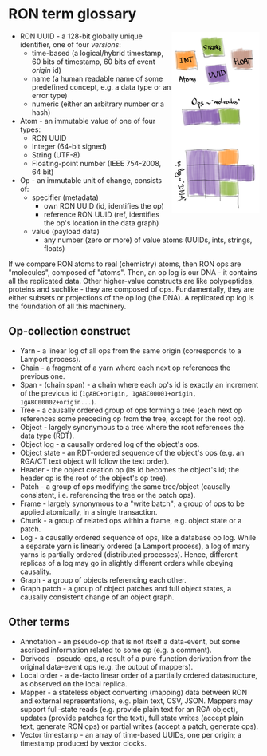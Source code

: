 # RON term glossary

<a href="dna.png"><img style="float: right; width: 35%;" src="dna.png"></a>

* RON UUID - a 128-bit globally unique identifier, one of four *versions*:
    * time-based (a logical/hybrid timestamp, 60 bits of timestamp, 60 bits of event *origin* id)
    * name (a human readable name of some predefined concept, e.g. a data type or an error type)
    * numeric (either an arbitrary number or a hash)
* Atom - an immutable value of one of four types:
    * RON UUID
    * Integer (64-bit signed)
    * String (UTF-8)
    * Floating-point number (IEEE 754-2008, 64 bit)
* Op - an immutable unit of change, consists of:
    * specifier (metadata)
        * own RON UUID (id, identifies the op)
        * reference RON UUID (ref, identifies the op's location in the data graph)
    * value (payload data)
        * any number (zero or more) of value atoms (UUIDs, ints, strings, floats)

If we compare RON atoms to real (chemistry) atoms, then RON ops are "molecules", composed of "atoms".
Then, an op log is our DNA - it contains all the replicated data.
Other higher-value constructs are like polypeptides, proteins and suchlike - they are composed of ops.
Fundamentally, they are either subsets or projections of the op log (the DNA).
A replicated op log is the foundation of all this machinery.

## Op-collection construct

* Yarn - a linear log of all ops from the same origin (corresponds to a Lamport process).
* Chain - a fragment of a yarn where each next op references the previous one.
* Span - (chain span) - a chain where each op's id is exactly an increment of the previous id (`1gABC+origin, 1gABC00001+origin, 1gABC00002+origin...`).
* Tree - a causally ordered group of ops forming a tree (each next op references some preceding op from the tree, except for the root op).
* Object - largely synonymous to a tree where the root references the data type (RDT).
* Object log - a causally ordered log of the object's ops.
* Object state - an RDT-ordered sequence of the object's ops (e.g. an RGA/CT text object will follow the text order). 
* Header - the object creation op (its id becomes the object's id; the header op is the root of the object's op tree).
* Patch - a group of ops modifying the same tree/object (causally consistent, i.e. referencing the tree or the patch ops).
* Frame - largely synonymous to a "write batch"; a group of ops to be applied atomically, in a single transaction.
* Chunk - a group of related ops within a frame, e.g. object state or a patch.
* Log - a causally ordered sequence of ops, like a database op log.
  While a separate yarn is linearly ordered (a Lamport process), a log of many yarns is partially ordered (distributed processes).
  Hence, different replicas of a log may go in slightly different orders while obeying causality.
* Graph - a group of objects referencing each other.
* Graph patch - a group of object patches and full object states, a causally consistent change of an object graph.

## Other terms

* Annotation - an pseudo-op that is not itself a data-event, but some ascribed information related to some op (e.g. a comment).
* Deriveds - pseudo-ops, a result of a pure-function derivation from the original data-event ops (e.g. the output of mappers).
* Local order - a de-facto linear order of a partially ordered datastructure, as observed on the local replica.
* Mapper - a stateless object converting (mapping) data between RON and external representations, e.g. plain text, CSV, JSON.
    Mappers may support full-state reads (e.g. provide plain text for an RGA object), updates (provide patches for the text),
    full state writes (accept plain text, generate RON ops) or partial writes (accept a patch, generate ops).
* Vector timestamp - an array of time-based UUIDs, one per origin; a timestamp produced by vector clocks. 
